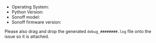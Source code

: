 - Operating System: 
- Python Version: 
- Sonoff model: 
- Sonoff firmware version: 

Please also drag and drop the generated `debug_########.log` file onto the issue so it is attached.

